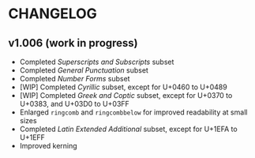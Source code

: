 # CHANGELOG

## v1.006 (work in progress)

- Completed _Superscripts and Subscripts_ subset
- Completed _General Punctuation_ subset
- Completed _Number Forms_ subset
- [WIP] Completed _Cyrillic_ subset, except for U+0460 to U+0489
- [WIP] Completed _Greek and Coptic_ subset, except for U+0370 to U+0383, and U+03D0 to U+03FF
- Enlarged `ringcomb` and `ringcombbelow` for improved readability at small sizes
- Completed _Latin Extended Additional_ subset, except for U+1EFA to U+1EFF
- Improved kerning
